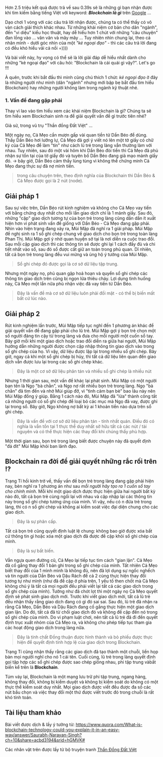 Hơn 2.5 triệu kết quả được trả về sau 0.39s sẽ là những gì bạn nhận được khi tìm kiếm bằng tiếng Việt với keyword: ***Blockchain là gì***  trên [Google](https://www.google.com/search?source=hp&ei=xBUOXdeZBoLT-Qa9xaPADA&q=blockchain+l%C3%A0+g%C3%AC&oq=block&gs_l=psy-ab.3.1.0l3j0i131j0l3j0i131j0l2.1655.2829..4840...0.0..0.183.704.1j5......0....1..gws-wiz.cW_QvfMrddE)
...

Dạo chơi 1 vòng với các câu trả lời nhận được, chúng ta có thể thấy có vô vàn cách giải thích khác nhau. Từ những khái niệm cơ bản cho dân "ngành", đến "vi diệu" kiểu học thuật, hay dễ hiểu hơn 1 chút với những "câu chuyện" đan lồng vào ... vân vân và mây mây ... Tuy nhiên nhìn chung lại, theo cá nhân mình - dưới góc nhìn của một *"kẻ ngoại đạo"* - thì các câu trả lời đang có đều khó hiểu vãi cả nồi =))))

Và bài viết này, hy vọng có thể sẽ là lời giải đáp dễ hiểu nhất dành cho những "kẻ ngoại đạo" với câu hỏi: "Blockchain là cái quái gì vậy?". Let's go !!!

À quên, trước khi bắt đầu thì mình cũng chú thích 1 chút: *kẻ ngoại đạo* ở đây là những người như mình (dân "ngành" nhưng mới bập bẹ bắt đầu tìm hiểu Blockchain) hay những người không làm trong ngành kỹ thuật nhé.

### 1. Vấn đề đang gặp phải
Thay vì lao vào tìm hiểu xem các khái niệm Blockchain là gì? Chúng ta sẽ tìm hiểu xem Blockchain sinh ra để giải quyết vấn đề gì trước tiên nhé?

Giả sử, trong vũ trụ "Thần đồng Đất Việt" ... 

Một ngày nọ, Cả Mẹo cần mượn gấp vài quan tiền từ Dần Béo để dùng. Thấy Dần Béo hơi lưỡng lự, Cả Mẹo đã gợi ý viết nó lên một tờ giấy có chữ ký của Cả Mẹo để làm "tin" như cách lũ trẻ trong làng vẫn thường làm với nhau. Tuy nhiên, sau đó một vài hôm khi Dần Béo đòi tiền thì Cả Mẹo đã phủ nhận sự tồn tại của tờ giấy đó và tuyên bố Dần Béo đang giả mạo mảnh giấy đó.
-> bây giờ, Dần Béo cảm thấy lùng tùng vì không thể chứng minh Cả Mẹo đang thực sự đã nợ mình tiền.

> trong câu chuyện trên, theo định nghĩa của Blockchain thì Dần Béo & Cả Mẹo được gọi là 2 nút (node).

## Giải pháp 1
Sau sự việc trên, Dần Béo rút kinh nghiệm và không cho Cả Mẹo vay tiền với bằng chứng duy nhất cho mỗi lần giao dịch chỉ là 1 mảnh giấy. Sau đó, những "cặp" giao dịch tương tự của bọn trẻ trong làng cũng dần dần ít xuất hiện hơn vì phát sinh vấn đề giống với Dần Béo - Cả Mẹo đang gặp phải. Nhìn vào hiện trạng đang xảy ra, Mùi Mập đã nghĩ ra 1 giải pháp. Mùi Mập đề nghị sinh ra 1 sổ ghi chép chung về giao dịch cho bọn trẻ trong toàn làng Phan Thị. Mùi Mập gợi ý nhờ quan huyện sở tại là nơi diễn ra cuộc trao đổi. Sau mỗi cặp giao dịch thì các thông tin sẽ được ghi lại 1 cách đầy đủ và chi tiết nhất vào sổ, sau đó sổ được cất giữ an toàn trong phủ quan. Dĩ nhiên, tất cả bọn trẻ trong làng đều vui mừng và ủng hộ ý tưởng của Mùi Mập.

> Sổ ghi chép đó được gọi là cơ sở dữ liệu tập trung.

Nhưng một ngày nọ,  phủ quan gặp hoả hoạn và quyển sổ ghi chép các thông tin giao dịch trên cũng bị ngọn lửa thiêu cháy. Lợi dụng tình huống này, Cả Mẹo một lần nữa phủ nhận việc đã vay tiền từ Dần Béo.

> Đây là vấn đề mà cơ sở dữ liệu luôn phải đối mặt - có thể bị biến mất bất cứ lúc nào.

## Giải pháp 2
Rút kinh nghiệm lần trước, Mùi Mập tiếp tục nghĩ đến 1 phương án khác để giải quyết vấn đề đang gặp phải cho lũ trẻ. Mùi Mập gợi ý bọn trẻ chọn một số người đáng tin cậy từ trong làng và đưa cho mỗi người một cuốn sổ tay. Bây giờ mỗi khi một giao dịch hoặc trao đổi diễn ra giữa hai người, Mùi Mập hướng dẫn những người được chọn cập nhập thông tin giao dịch vào trong sổ ghi chép của họ. Vì vậy, dữ liệu được lặp lại trong nhiều sổ ghi chép. Bây giờ, ngay cả khi một sổ ghi chép bị hủy, thì tất cả dữ liệu liên quan đến giao dịch vẫn được lưu lại trong các sổ ghi chép khác.

> Đây là một cơ sở dữ liệu phân tán và nhiều sổ ghi chép là nhiều nút

Nhưng 1 thời gian sau, một vấn đề khác lại phát sinh. Mùi Mập có một người bạn tên là Ngọ "bà chằn", và Ngọ nợ rất nhiều bọn trẻ trong làng. Ngọ "bà chằn" đã tìm đến và nhờ Mùi giúp đỡ, vì "tình cảm bạn bè" bao lâu này nên Mùi Mập đồng ý giúp. Bằng 1 cách nào đó, Mùi Mập đã "lừa" thành công tất cả những người có sổ ghi chép để loại bỏ các mục mà Ngọ đã vay, được ghi lại trong sổ. Bây giờ, Ngọ không nợ bất kỳ ai 1 khoản tiền nào dựa trên sổ ghi chép.

> Đây là vấn đề với cơ sở dữ liệu phân tán - tính nhất quán. Điều đó có nghĩa là vẫn tồn tại 1 thực thể duy nhất sở hữu tất cả các nút / tài nguyên và có thể thực hiện các thay đổi khi chúng thấy phù hợp.

Một thời gian sau, bọn trẻ trong làng biết được chuyện này đã quyết định "đá đít" Mùi Mập khỏi ban lãnh đạo.

## Blockchain ra đời để giải quyết những rắc rối trên !?

Trạng Tí hồi kinh trở về, thấy vấn đề bọn trẻ trong làng đang gặp phải hiện nay, bèn nghĩ ra 1 phương án như sau *mỗi người hãy tạo ra 1 cuốn sổ tay cho chính mình*. Mỗi khi một giao dịch được thực hiện giữa hai người bất kỳ nào đó, tất cả bọn trẻ cùng ngồi lại với nhau và cập nhập lại các thông tin này trong sổ ghi chép tương ứng của mình. Vì vậy, nếu có n đứa trẻ trong làng, thì có n sổ ghi chép và không ai kiểm soát việc đại diện chung cho các giao dịch.
> Đây là sự phân cấp.

Tất cả bọn trẻ cũng quyết định luật lệ chung: không bao giờ được xóa bất cứ thông tin gì hoặc xóa một giao dịch đã được đề cập khỏi sổ ghi chép của mình.
> Đây là sự bất biến.

Vẫn ngựa quen đường cũ, Cả Mẹo lại tiếp tục tìm cách "gian lận". Cả Mẹo đã cố gắng thay đổi 1 bản ghi trong sổ ghi chép của mình. Tất nhiên Cả Mẹo biết thay đổi của 1 mình mình là không đủ, nên đã lợi dụng sự ngốc nghếch và tin người của Dần Béo và Dậu Rách để cả 2 cùng thực hiện thay đổi tương tự như mình (như đã đề cập ở phía trên, 1 yếu tố then chốt mà Cả Mẹo không chú ý là tất cả mọi người đều phải viết lại tất cả các giao dịch trong sổ ghi chép của mình). Tưởng như đã chót lọt thì một ngày nọ Cả Mẹo quyết định sẽ phát sinh giao dịch mới.  Trước khi viết giao dịch mời, tất cả lũ trẻ đều nhận thấy rằng giao dịch đang có gì đó sai sai. Sau đó, lũ trẻ đã nhận ra rằng Cả Mẹo, Dần Béo và Dậu Rách đang cố gắng thực hiện một giao dịch gian lận. Do đó, tất cả đã từ chối giao dịch đó và không đề cập đến nó trong sổ ghi chép của mình. 
Do vi phạm luật chơi, nên tất cả lũ trẻ đã đi đến quyết định trục xuất nhóm của Cả Mẹo ra, và không cho phép tiếp tục tham gia các hoạt động giao dịch trong làng nữa.
> Đây là tính chất Đồng thuận được hình thành và bỏ phiếu được thực hiện để quyết định tính hợp lệ của giao dịch trong Blockchain.

Trạng Tí cũng nhận thấy rằng các giao dịch đã tạo thành một chuỗi, liền họp bàn mọi người nghĩ cho nó 1 cái tên. Cuối cùng, lũ trẻ trong làng quyết định gọi tập hợp các sổ ghi chép được sao chép giống nhau, phi tập trung vàbất biến kể trên là **Blockchain**.

Túm váy lại, Blockchain là một mạng lưu trữ phi tập trung, ngang hàng, không thay đổi, không bị kiểm duyệt và không bị kiểm soát do không có một thực thể kiểm soát duy nhất. Mọi giao dịch được viết đều được đa số các nút bầu chọn và việc thay đổi một thứ được viết trước đó trong chuỗi là rất khó tính toán.

## Tài liệu tham khảo
Bài viết được dịch & lấy ý tưởng từ: https://www.quora.com/What-is-blockchain-technology-could-you-explain-it-in-an-easy-way/answer/Saurabh-Narayan-Singh?ch=10&share=acbd3194&srid=hGMVK#

Các nhân vật trên được lấy từ bộ truyện tranh [Thần Đồng Đất Việt](http://thandong-datviet.blogspot.com/)
